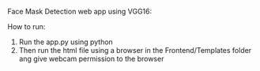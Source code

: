 Face Mask Detection web app using VGG16:

How to run:
1. Run the app.py using python
2. Then run the html file using a browser in the Frontend/Templates folder ang give webcam permission to the browser
 
 
